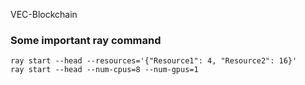 VEC-Blockchain



### Some important ray command

```shell
ray start --head --resources='{"Resource1": 4, "Resource2": 16}'
ray start --head --num-cpus=8 --num-gpus=1
```

